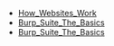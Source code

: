 - [How_Websites_Work](How_Websites_Work.md)
- [Burp_Suite_The_Basics](Burp_Suite_The_Basics.md)
- [Burp_Suite_The_Basics](Burp_Suite_The_Basics.md)